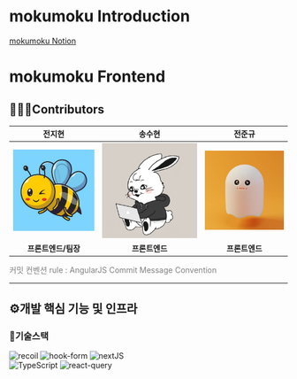 # mokumoku Introduction
[mokumoku Notion](https://www.notion.so/flowerdonk/MokuMoku-be09a1c30fb949b9a177d45280161d0a)

# mokumoku Frontend

## 👨🏻‍💻Contributors

| 전지현                                                                                                   | 송수현                                                                                                     | 전준규                                                                                                                                         |
|:-----------------------------------------------------------------------------------------------------:|:--------------------------------------------------------------------------------------------------------------------------------------------------------:|:-------------------------------------------------------------------------------------------------------------------------------------------:|
| [![jjh](README_assets/122508410.jpg)](https://github.com/Batteryzz) | [![ssh](README_assets/74779311.png)](https://github.com/songsoo) | [![jjg](README_assets/85854928.jpg)](https://github.com/JeonJungyu-1) |
| **프론트엔드/팀장**                                                                                            | **프론트엔드**                                                                                                  | **프론트엔드**                                                                                                                               |

<span style="color:gray">커밋 컨벤션 rule : AngularJS Commit Message Convention</span>

---

## ⚙개발 핵심 기능 및 인프라

### 🔧기술스택
<img width="250" alt="recoil" src="https://github.com/AnywayClear/mokumoku-frontend/assets/74779311/32c9c65d-ab0a-4a02-9909-6a5a25997ba6">
<img width="250" alt="hook-form" src="https://github.com/AnywayClear/mokumoku-frontend/assets/74779311/1fdbd58f-8317-45e4-b1cb-b3fdefd0a1a6">
<img width="250" alt="nextJS" src="https://github.com/AnywayClear/mokumoku-frontend/assets/74779311/c4608029-f550-4fce-8f5d-e88110fb3103"><br>
<img width="250" alt="TypeScript" src="https://github.com/AnywayClear/mokumoku-frontend/assets/74779311/c7af1653-2233-4075-8845-9d52e67a1130">
<img width="250" alt="react-query" src="https://github.com/AnywayClear/mokumoku-frontend/assets/74779311/5f3b1d92-bc9f-42ec-8292-95b97ef86d15">


